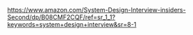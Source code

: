 https://www.amazon.com/System-Design-Interview-insiders-Second/dp/B08CMF2CQF/ref=sr_1_1?keywords=system+design+interview&sr=8-1
